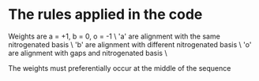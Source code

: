 # The rules applied in the code

Weights are a = +1, b = 0, o = -1 \\
'a' are alignment with the same nitrogenated basis \\
'b' are alignment with different nitrogenated basis \\
'o' are alignment with gaps and nitrogenated basis \\

The weights must preferentially occur at the middle of the sequence